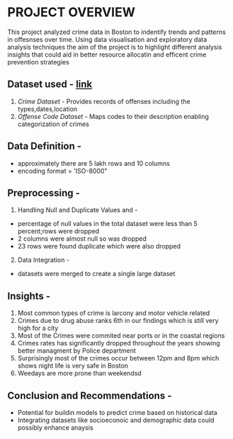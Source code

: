 # PROJECT OVERVIEW
This project analyzed crime data in Boston to indentify trends and patterns in offesnses over time. Using data visualisation and exploratory data analysis techniques the aim of the project is to highlight different analysis insights that could aid in better resource allocatin and efficent crime prevention strategies
## Dataset used - [link](https://www.kaggle.com/datasets/AnalyzeBoston/crimes-in-boston)
  1. *Crime Dataset* - Provides records of offenses including the types,dates,location
  2. *Offense Code Dataset* - Maps codes to their description enabling categorization of crimes
## Data Definition -
  * approximately there are 5 lakh rows and 10 columns
  * encoding format = 'ISO-8000"
## Preprocessing -
1) Handling Null and Duplicate Values and -
  * percentage of null values in the total dataset were less than 5 percent;rows were dropped
  * 2 columns were almost null so was dropped
  * 23 rows were found duplicate which were also dropped
2)  Data Integration -
  * datasets were merged to create a single large dataset
## Insights -
  1) Most common types of crime is larcony and motor vehicle related
  2) Crimes due to drug abuse ranks 6th in our findings which is still very high for a city
  3) Most of the Crimes were commited near ports or in the coastal regions
  4) Crimes rates has significantly dropped throughout the years showing better managment by Police department
  5) Surprisingly most of the crimes occur between 12pm and 8pm which shows night life is very safe in Boston
  6) Weedays are more prone than weekendsd

## Conclusion and Recommendations -
  * Potential for buildin models to predict crime based on historical data
  * Integrating datasets like socioeconoic and demographic data could possibly enhance anaysis
     

